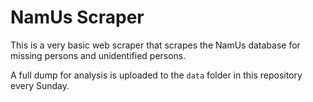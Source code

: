 # NamUs Scraper

This is a very basic web scraper that scrapes the NamUs database for missing persons and unidentified persons.

A full dump for analysis is uploaded to the `data` folder in this repository every Sunday.